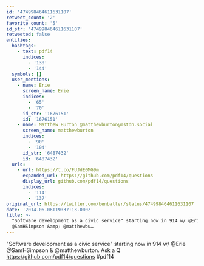 ```yaml
---
id: '474998464611631107'
retweet_count: '2'
favorite_count: '5'
id_str: '474998464611631107'
retweeted: false
entities:
  hashtags:
    - text: pdf14
      indices:
        - '138'
        - '144'
  symbols: []
  user_mentions:
    - name: Erie
      screen_name: Erie
      indices:
        - '65'
        - '70'
      id_str: '1676151'
      id: '1676151'
    - name: Matthew Burton @matthewburton@mstdn.social
      screen_name: matthewburton
      indices:
        - '90'
        - '104'
      id_str: '6487432'
      id: '6487432'
  urls:
    - url: https://t.co/FUJdE0MG9m
      expanded_url: https://github.com/pdf14/questions
      display_url: github.com/pdf14/questions
      indices:
        - '114'
        - '137'
original_url: https://twitter.com/benbalter/status/474998464611631107
date: '2014-06-06T19:37:13.000Z'
title: >-
  "Software development as a civic service" starting now in 914 w/ @Erie
  @SamHSimpson &amp; @matthewbu…
---
```


"Software development as a civic service" starting now in 914 w/ @Erie @SamHSimpson &amp; @matthewburton. Ask a Q https://github.com/pdf14/questions #pdf14